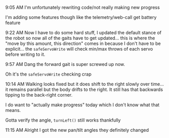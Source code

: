 9:05 AM
I'm unfortunately rewriting code/not really making new progress

I'm adding some features though like the telemetry/web-call get battery feature

9:22 AM
Now I have to do some hard stuff, I updated the default stance of the robot so now all of the gaits have to get updated... this is where the "move by this amount, this direction" comes in because I don't have to be explicit... the `safeServoWrite` will check min/max throws of each servo before writing to it.

9:57 AM
Dang the forward gait is super screwed up now.

Oh it's the `safeServoWrite` checking crap

10:14 AM
Walking looks fixed but it does shift to the right slowly over time... it remains parallel but the body drifts to the right. It still has that backwards tipping to the back-right corner.

I do want to "actually make progress" today which I don't know what that means.

Gotta verify the angle, `turnLeft()` still works thankfully

11:15 AM
Alright I got the new pan/tilt angles they definitely changed

